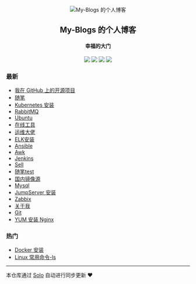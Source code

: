 <p align="center"><img alt="My-Blogs 的个人博客" src="https://img.hacpai.com/avatar/1573996925265?1573996931846"></p><h2 align="center">
My-Blogs 的个人博客
</h2>

<h4 align="center">幸福的大门</h4>
<p align="center"><a title="My-Blogs 的个人博客" target="_blank" href="https://github.com/find-blogs/solo-blog"><img src="https://img.shields.io/github/last-commit/find-blogs/solo-blog.svg?style=flat-square&color=FF9900"></a>
<a title="GitHub repo size in bytes" target="_blank" href="https://github.com/find-blogs/solo-blog"><img src="https://img.shields.io/github/repo-size/find-blogs/solo-blog.svg?style=flat-square"></a>
<a title="Solo Version" target="_blank" href="https://github.com/88250/solo/releases"><img src="https://img.shields.io/badge/solo-3.6.7-f1e05a.svg?style=flat-square&color=blueviolet"></a>
<a title="Hits" target="_blank" href="https://github.com/88250/hits"><img src="https://hits.b3log.org/find-blogs/solo-blog.svg"></a></p>

### 最新

* [我在 GitHub 上的开源项目](https://www.lovelinux.top/my-github-repos)
* [随笔](https://www.lovelinux.top/articles/2019/11/21/1574347392087.html)
* [Kubernetes 安装](https://www.lovelinux.top/articles/2019/11/21/1574334914092.html)
* [RabbitMQ](https://www.lovelinux.top/articles/2019/11/19/1574175697175.html)
* [Ubuntu ](https://www.lovelinux.top/articles/2019/11/19/1574174911825.html)
* [在线工具](https://www.lovelinux.top/articles/2019/11/19/1574171438695.html)
* [运维大佬](https://www.lovelinux.top/articles/2019/11/19/1574166999566.html)
* [ELK安装](https://www.lovelinux.top/articles/2019/11/19/1574166694037.html)
* [Ansible](https://www.lovelinux.top/articles/2019/11/19/1574166560845.html)
* [Awk](https://www.lovelinux.top/articles/2019/11/19/1574166445964.html)
* [Jenkins](https://www.lovelinux.top/articles/2019/11/19/1574166257445.html)
* [Sell](https://www.lovelinux.top/articles/2019/11/19/1574166148784.html)
* [随笔test](https://www.lovelinux.top/articles/2019/11/19/1574158188420.html)
* [国内镜像源](https://www.lovelinux.top/articles/2019/11/19/1574156636063.html)
* [Mysql](https://www.lovelinux.top/articles/2019/11/19/1574155293272.html)
* [JumpServer 安装](https://www.lovelinux.top/articles/2019/11/19/1574155062144.html)
* [Zabbix](https://www.lovelinux.top/articles/2019/11/19/1574154784948.html)
* [关于我](https://www.lovelinux.top/articles/2019/11/19/1574154404914.html)
* [Git](https://www.lovelinux.top/articles/2019/11/19/1574153785272.html)
* [YUM 安装 Nginx](https://www.lovelinux.top/articles/2019/11/19/1574153423582.html)

### 热门

* [Docker 安装](https://www.lovelinux.top/articles/2019/11/19/1574153014498.html)
* [Linux 常用命令-ls](https://www.lovelinux.top/articles/2019/11/19/1574152049490.html)



---

本仓库通过 [Solo](https://github.com/88250/solo) 自动进行同步更新 ❤️ 